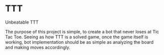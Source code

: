 # TTT
Unbeatable TTT

The purpose of this project is simple, to create a bot that never loses at Tic Tac Toe. Seeing as how TTT is a solved game, once the game itself is working,
bot implementation should be as simple as analyzing the board and making moves accordingly.
